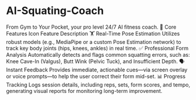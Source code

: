 # AI-Squating-Coach
From Gym to Your Pocket, your pro level 24/7 AI fitness coach. 
🌟 Core Features
Icon	Feature	Description
🏋️	Real-Time Pose Estimation	Utilizes robust models (e.g., MediaPipe or a custom Pose Estimation network) to track key body joints (hips, knees, ankles) in real time.
✅	Professional Form Analysis	Automatically detects and flags common squatting errors, such as: Knee Cave-In (Valgus), Butt Wink (Pelvic Tuck), and Insufficient Depth.
🗣️	Instant Feedback	Provides immediate, actionable cues—via screen overlay or voice prompts—to help the user correct their form mid-set.
📊	Progress Tracking	Logs session details, including reps, sets, form scores, and tempo, generating visual reports for monitoring long-term improvement.
